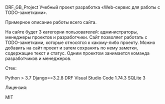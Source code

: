 DRF_GB_Project
Учебный проект разработка «Web-сервис для работы с TODO-заметками».

Примерное описание работы всего сайта.

На сайте будет 3 категории пользователей: администраторы, менеджеры проектов и разработчики. Сайт позволяет работать с TODO-заметками, которые относятся к какому-либо проекту. Можно добавить на сайт проект и затем сохранять по нему заметки, содержащие текст и статус. Одним проектом занимается команда разработчиков и менеджеров.

Стек:

Python > 3.7
  Django==3.2.8
  DRF 
Visual Studio Code 1.74.3
SQLite 3

Лицензия:

MIT
